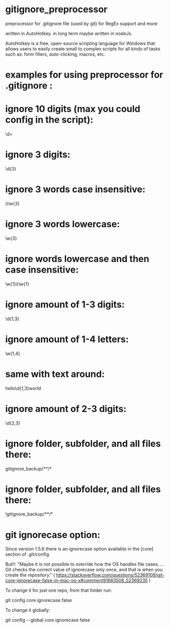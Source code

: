# gitignore_preprocessor
preprocessor for .gitignore file (used by git) for RegEx support and more

written in AutoHotkey. in long term maybe written in nodeJs.

AutoHotkey is a free, open-source scripting language for Windows that allows users to easily create small to complex scripts for all kinds of tasks such as: form fillers, auto-clicking, macros, etc.


# examples for using preprocessor for .gitignore :


# ignore 10 digits (max you could config in the script):
\d+

# ignore 3 digits:
\d{3}

# ignore 3 words case insensitive:
i)\w{3}

# ignore 3 words lowercase:
\w{3}

# ignore words lowercase and then case insensitive:
\w{1}i)\w{1}

# ignore amount of 1-3 digits:
\d{1,3}

# ignore amount of 1-4 letters:
\w{1,4}

# same with text around:
hello\d{1,3}world

# ignore amount of 2-3 digits:
\d{2,3}

# ignore folder, subfolder, and all files there:
gitignore_backup/**/*

# ignore folder, subfolder, and all files there:
!gitignore_backup/**/*

# git ignorecase option:

Since version 1.5.6 there is an ignorecase option available in the [core] section of .git/config

But!!: "Maybe it is not possible to override how the OS handles file cases. ... Git checks the correct value of ignorecase only once, and that is when you create the repository." ( https://stackoverflow.com/questions/52369109/git-core-ignorecase-false-in-mac-os-x#comment91683508_52369235 )

To change it for just one repo, from that folder run:

git config core.ignorecase false

To change it globally:

git config --global core.ignorecase false